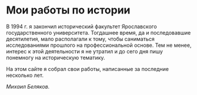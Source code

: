 # Мои работы по истории

В 1994 г. я закончил исторический факультет Ярославского государственного университета.
Тогдашнее время, да и последовавшие десятилетия, мало располагали к тому, чтобы
саниматься исследованиями прошлого на профессиональной основе. Тем не менее, интерес к этой деятельности
я не утратил и до сего дня пишу понемногу на историческую тематику.

На этом сайте я собрал свои работы, написанные за последние несколько лет.

*Михаил Беляков.*
